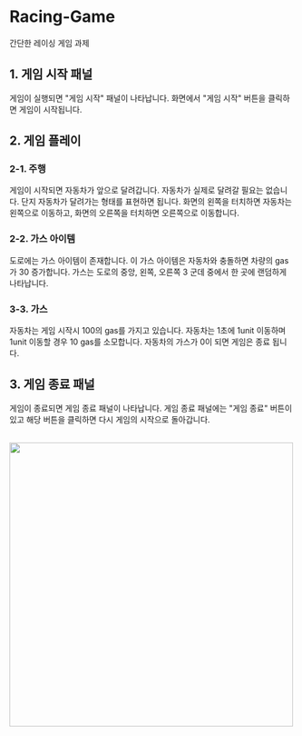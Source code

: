 # Racing-Game
간단한 레이싱 게임 과제

## 1. 게임 시작 패널 
게임이 실행되면 "게임 시작" 패널이 나타납니다.
화면에서 "게임 시작" 버튼을 클릭하면 게임이 시작됩니다.

## 2. 게임 플레이

### 2-1. 주행
게임이 시작되면 자동차가 앞으로 달려갑니다. 자동차가 실제로 달려갈 필요는 없습니다.
단지 자동차가 달려가는 형태를 표현하면 됩니다.
화면의 왼쪽을 터치하면 자동차는 왼쪽으로 이동하고, 화면의 오른쪽을 터치하면 오른쪽으로 이동합니다.

### 2-2. 가스 아이템
도로에는 가스 아이템이 존재합니다. 이 가스 아이템은 자동차와 충돌하면 차량의 gas가  30 증가합니다.
가스는 도로의 중앙, 왼쪽, 오른쪽 3 군데 중에서 한 곳에 랜덤하게 나타납니다.

### 3-3. 가스
자동차는 게임 시작시 100의 gas를 가지고 있습니다.
자동차는 1초에 1unit 이동하며 1unit 이동할 경우 10 gas를 소모합니다.
자동차의 가스가 0이 되면 게임은 종료 됩니다.

## 3. 게임 종료 패널
게임이 종료되면 게임 종료 패널이 나타납니다.
게임 종료 패널에는 "게임 종료" 버튼이 있고 해당 버튼을 클릭하면 다시 게임의 시작으로 돌아갑니다.<br/><br/>


<img src=https://github.com/user-attachments/assets/a3371695-0cf8-448d-a100-afaaeebc9038 width="500">
